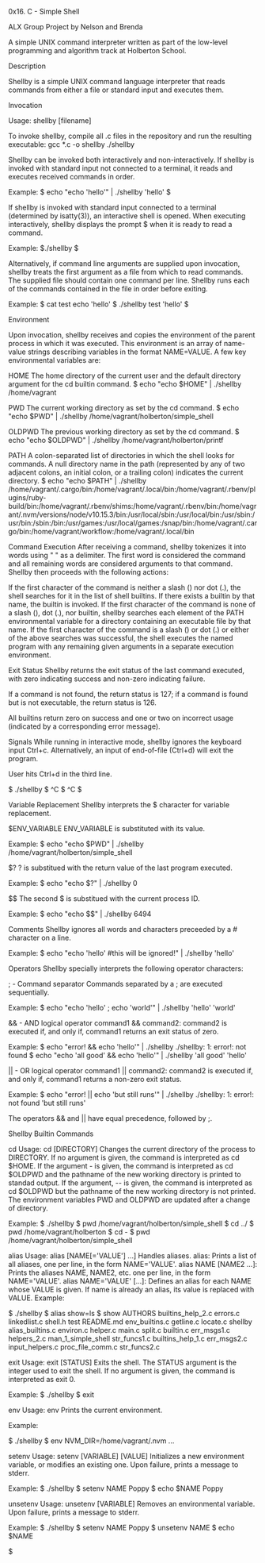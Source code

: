 0x16. C - Simple Shell

ALX Group Project by Nelson and Brenda

A simple UNIX command interpreter written as part of the low-level programming and algorithm track at Holberton School.

Description

Shellby is a simple UNIX command language interpreter that reads commands from either a file or standard input and executes them.

Invocation

Usage: shellby [filename]

To invoke shellby, compile all .c files in the repository and run the resulting executable:
gcc *.c -o shellby
./shellby

Shellby can be invoked both interactively and non-interactively. If shellby is invoked with standard input not connected to a terminal, it reads and executes received commands in order.

Example:
$ echo "echo 'hello'" | ./shellby
'hello'
$

If shellby is invoked with standard input connected to a terminal (determined by isatty(3)), an interactive shell is opened. When executing interactively, shellby displays the prompt $  when it is ready to read a command.

Example:
$./shellby
$

Alternatively, if command line arguments are supplied upon invocation, shellby treats the first argument as a file from which to read commands. The supplied file should contain one command per line. Shellby runs each of the commands contained in the file in order before exiting.

Example:
$ cat test
echo 'hello'
$ ./shellby test
'hello'
$

Environment

Upon invocation, shellby receives and copies the environment of the parent process in which it was executed. This environment is an array of name-value strings describing variables in the format NAME=VALUE. A few key environmental variables are:

HOME
The home directory of the current user and the default directory argument for the cd builtin command.
$ echo "echo $HOME" | ./shellby
/home/vagrant

PWD
The current working directory as set by the cd command.
$ echo "echo $PWD" | ./shellby
/home/vagrant/holberton/simple_shell

OLDPWD
The previous working directory as set by the cd command.
$ echo "echo $OLDPWD" | ./shellby
/home/vagrant/holberton/printf

PATH
A colon-separated list of directories in which the shell looks for commands. A null directory name in the path (represented by any of two adjacent colons, an initial colon, or a trailing colon) indicates the current directory.
$ echo "echo $PATH" | ./shellby
/home/vagrant/.cargo/bin:/home/vagrant/.local/bin:/home/vagrant/.rbenv/plugins/ruby-build/bin:/home/vagrant/.rbenv/shims:/home/vagrant/.rbenv/bin:/home/vagrant/.nvm/versions/node/v10.15.3/bin:/usr/local/sbin:/usr/local/bin:/usr/sbin:/usr/bin:/sbin:/bin:/usr/games:/usr/local/games:/snap/bin:/home/vagrant/.cargo/bin:/home/vagrant/workflow:/home/vagrant/.local/bin

Command Execution
After receiving a command, shellby tokenizes it into words using " " as a delimiter. The first word is considered the command and all remaining words are considered arguments to that command. Shellby then proceeds with the following actions:

If the first character of the command is neither a slash (\) nor dot (.), the shell searches for it in the list of shell builtins. If there exists a builtin by that name, the builtin is invoked.
If the first character of the command is none of a slash (\), dot (.), nor builtin, shellby searches each element of the PATH environmental variable for a directory containing an executable file by that name.
If the first character of the command is a slash (\) or dot (.) or either of the above searches was successful, the shell executes the named program with any remaining given arguments in a separate execution environment.

Exit Status
Shellby returns the exit status of the last command executed, with zero indicating success and non-zero indicating failure.

If a command is not found, the return status is 127; if a command is found but is not executable, the return status is 126.

All builtins return zero on success and one or two on incorrect usage (indicated by a corresponding error message).

Signals
While running in interactive mode, shellby ignores the keyboard input Ctrl+c. Alternatively, an input of end-of-file (Ctrl+d) will exit the program.

User hits Ctrl+d in the third line.

$ ./shellby
$ ^C
$ ^C
$

Variable Replacement
Shellby interprets the $ character for variable replacement.

$ENV_VARIABLE
ENV_VARIABLE is substituted with its value.

Example:
$ echo "echo $PWD" | ./shellby
/home/vagrant/holberton/simple_shell

$?
? is substitued with the return value of the last program executed.

Example:
$ echo "echo $?" | ./shellby
0

$$
The second $ is substitued with the current process ID.

Example:
$ echo "echo $$" | ./shellby
6494

Comments
Shellby ignores all words and characters preceeded by a # character on a line.

Example:
$ echo "echo 'hello' #this will be ignored!" | ./shellby
'hello'

Operators
Shellby specially interprets the following operator characters:

; - Command separator
Commands separated by a ; are executed sequentially.

Example:
$ echo "echo 'hello' ; echo 'world'" | ./shellby
'hello'
'world'

&& - AND logical operator
command1 && command2: command2 is executed if, and only if, command1 returns an exit status of zero.

Example:
$ echo "error! && echo 'hello'" | ./shellby
./shellby: 1: error!: not found
$ echo "echo 'all good' && echo 'hello'" | ./shellby
'all good'
'hello'

|| - OR logical operator
command1 || command2: command2 is executed if, and only if, command1 returns a non-zero exit status.

Example:
$ echo "error! || echo 'but still runs'" | ./shellby
./shellby: 1: error!: not found
'but still runs'

The operators && and || have equal precedence, followed by ;.

Shellby Builtin Commands

cd
Usage: cd [DIRECTORY]
Changes the current directory of the process to DIRECTORY.
If no argument is given, the command is interpreted as cd $HOME.
If the argument - is given, the command is interpreted as cd $OLDPWD and the pathname of the new working directory is printed to standad output.
If the argument, -- is given, the command is interpreted as cd $OLDPWD but the pathname of the new working directory is not printed.
The environment variables PWD and OLDPWD are updated after a change of directory.

Example:
$ ./shellby
$ pwd
/home/vagrant/holberton/simple_shell
$ cd ../
$ pwd
/home/vagrant/holberton
$ cd -
$ pwd
/home/vagrant/holberton/simple_shell

alias
Usage: alias [NAME[='VALUE'] ...]
Handles aliases.
alias: Prints a list of all aliases, one per line, in the form NAME='VALUE'.
alias NAME [NAME2 ...]: Prints the aliases NAME, NAME2, etc. one per line, in the form NAME='VALUE'.
alias NAME='VALUE' [...]: Defines an alias for each NAME whose VALUE is given. If name is already an alias, its value is replaced with VALUE.
Example:

$ ./shellby
$ alias show=ls
$ show
AUTHORS            builtins_help_2.c  errors.c         linkedlist.c        shell.h       test
README.md          env_builtins.c     getline.c        locate.c            shellby
alias_builtins.c   environ.c          helper.c         main.c              split.c
builtin.c          err_msgs1.c        helpers_2.c      man_1_simple_shell  str_funcs1.c
builtins_help_1.c  err_msgs2.c        input_helpers.c  proc_file_comm.c    str_funcs2.c

exit
Usage: exit [STATUS]
Exits the shell.
The STATUS argument is the integer used to exit the shell.
If no argument is given, the command is interpreted as exit 0.

Example:
$ ./shellby
$ exit

env
Usage: env
Prints the current environment.

Example:

$ ./shellby
$ env
NVM_DIR=/home/vagrant/.nvm
...

setenv
Usage: setenv [VARIABLE] [VALUE]
Initializes a new environment variable, or modifies an existing one.
Upon failure, prints a message to stderr.

Example:
$ ./shellby
$ setenv NAME Poppy
$ echo $NAME
Poppy

unsetenv
Usage: unsetenv [VARIABLE]
Removes an environmental variable.
Upon failure, prints a message to stderr.

Example:
$ ./shellby
$ setenv NAME Poppy
$ unsetenv NAME
$ echo $NAME

$


